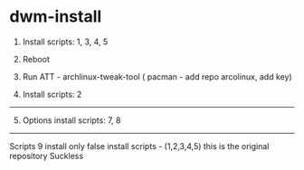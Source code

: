 # dwm-install

1. Install scripts: 1, 3, 4, 5

2. Reboot

3. Run ATT - archlinux-tweak-tool ( pacman - add repo arcolinux, add key)

4. Install scripts: 2

---

5. Options install scripts: 7, 8

---

Scripts 9 install only false install scripts -  (1,2,3,4,5)
this is the original repository Suckless



 
